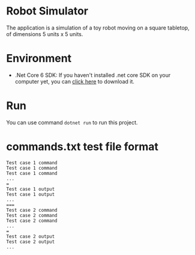 # Robot Simulator
The application is a simulation of a toy robot moving on a square tabletop, of dimensions 5 units x 5 units.

# Environment

* .Net Core 6 SDK: If you haven't installed .net core SDK on your computer yet, you can [click here](https://dotnet.microsoft.com/en-us/download/dotnet/6.0) to download it.

# Run

You can use command `dotnet run` to run this project.

# commands.txt test file format

```
Test case 1 command
Test case 1 command
Test case 1 command
...
=
Test case 1 output
Test case 1 output
...
===
Test case 2 command
Test case 2 command
Test case 2 command
...
=
Test case 2 output
Test case 2 output
...
```
